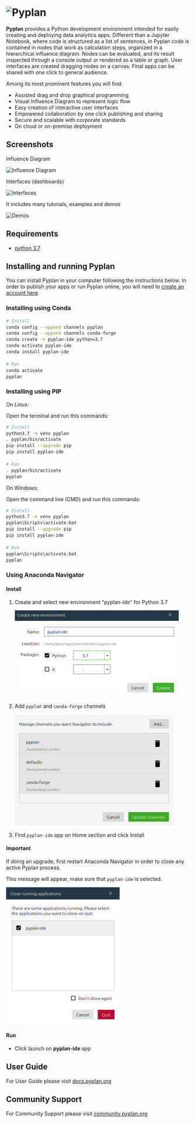 # ![Pyplan](docs/assets/img/logo.png)

**Pyplan** provides a Python development environment intended for easily creating and deploying data analytics apps. Different than a Jupyter Notebook, where code is structured as a list of sentences, in Pyplan code is contained in nodes that work as calculation steps, organized in a hierarchical influence diagram. Nodes can be evaluated, and its result inspected through a console output or rendered as a table or graph. User interfaces are created dragging nodes on a canvas. Final apps can be shared with one click to general audience.

Among its most prominent features you will find:

- Assisted drag and drop graphical programming
- Visual Influence Diagram to represent logic flow
- Easy creation of interactive user interfaces
- Empowered collaboration by one click publishing and sharing
- Secure and scalable with corporate standards
- On cloud or on-premise deployment

## Screenshots

Influence Diagram

![Influence Diagram](docs/assets/img/diagram.png)

Interfaces (dashboards)

![Interfaces](docs/assets/img/interface.png)

It includes many tutorials, examples and demos

![Demos](docs/assets/img/demos.png)

## Requirements

- [python 3.7](https://www.python.org/downloads/release/python-375/)



## Installing and running Pyplan

You can install Pyplan in your computer following the instructions below. In order to publish your apps or run Pyplan online, you will need to [create an account here](https://my.pyplan.org).

### Installing using **Conda**

```bash
# Install
conda config --append channels pyplan
conda config --append channels conda-forge
conda create -n pyplan-ide python=3.7
conda activate pyplan-ide
conda install pyplan-ide

# Run
conda activate
pyplan
```

### Installing using **PIP**

On Linux:

Open the terminal and run this commands:

```bash
# Install
python3.7 -m venv pyplan
. pyplan/bin/activate
pip install --upgrade pip
pip install pyplan-ide

# Run
. pyplan/bin/activate
pyplan
```

On Windows:

Open the command line (CMD) and run this commands:

```bash
# Install
python3.7 -m venv pyplan
pyplan\Scripts\activate.bat
pip install --upgrade pip
pip install pyplan-ide

# Run
pyplan\Scripts\activate.bat
pyplan
```

### Using **Anaconda Navigator**

#### Install

1. Create and select new environment "pyplan-ide" for Python 3.7

    ![Restart Anaconda Navigator](docs/assets/img/1-new-env.png)

2. Add `pyplan` and `conda-forge` channels

    ![Restart Anaconda Navigator](docs/assets/img/2-add-channels.png)

3. Find `pyplan-ide` app on Home section and click Install

#### Important

If doing an upgrade, first restart Anaconda Navigator in order to close any active Pyplan process.

This message will appear, make sure that `pyplan-ide` is selected.

![Restart Anaconda Navigator](docs/assets/img/restart-anaconda-navigator.png)

#### Run

- Click launch on **pyplan-ide** app

## User Guide

For User Guide please visit [docs.pyplan.org](http://docs.pyplan.org)

## Community Support

For Community Support please visit [community.pyplan.org](http://community.pyplan.org)
